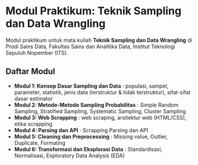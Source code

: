 # Modul Praktikum: Teknik Sampling dan Data Wrangling

Modul praktikum untuk mata kuliah **Teknik Sampling dan Data Wrangling** di Prodi Sains Data, Fakultas Sains dan Analitika Data, Institut Teknologi Sepuluh Nopember (ITS).

## Daftar Modul

-   **Modul 1: Konsep Dasar Sampling dan Data** : populasi, sampel, parameter, statistik, jenis data (terstruktur & tidak terstruktur), sifat-sifat dasar estimator
-   **Modul 2: Metode-Metode Sampling Probabilitas** : Simple Random Sampling, Stratified Sampling, Systematic Sampling, Cluster Sampling
-   **Modul 3: Web Scrapping** : web scraping, arsitektur web (HTML/CSS), etika scrapping
-   **Modul 4: Parsing dan API** : Scrapping Parsing dan API
-   **Modul 5: Cleaning dan Preprocessing** : Missing value, Outlier, Duplicate, Formating
-   **Modul 6: Transformasi dan Eksplorasi Data** : Standardisasi, Normalisasi, Exploratory Data Analysis (EDA)